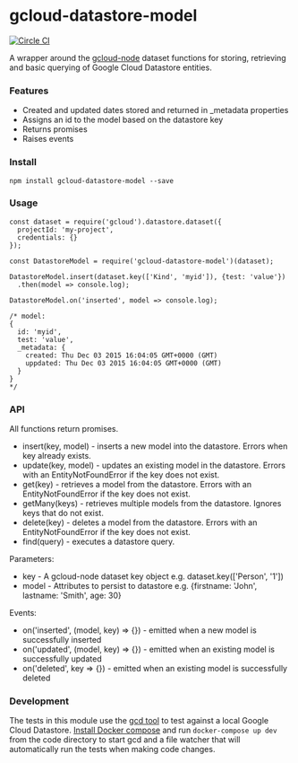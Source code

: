 # gcloud-datastore-model
[![Circle CI](https://circleci.com/gh/BigWednesdayIO/gcloud-datastore-model/tree/master.svg?style=svg&circle-token=14876e77d4fbc2fc78348ae593151218549cb9cb)](https://circleci.com/gh/BigWednesdayIO/gcloud-datastore-model/tree/master)

A wrapper around the [gcloud-node](https://github.com/GoogleCloudPlatform/gcloud-node) dataset functions for storing, retrieving and basic querying of Google Cloud Datastore entities.

### Features

* Created and updated dates stored and returned in _metadata properties
* Assigns an id to the model based on the datastore key
* Returns promises
* Raises events

### Install

`npm install gcloud-datastore-model --save`

### Usage

```
const dataset = require('gcloud').datastore.dataset({
  projectId: 'my-project',
  credentials: {}
});

const DatastoreModel = require('gcloud-datastore-model')(dataset);

DatastoreModel.insert(dataset.key(['Kind', 'myid']), {test: 'value'})
  .then(model => console.log);

DatastoreModel.on('inserted', model => console.log);

/* model:
{
  id: 'myid',
  test: 'value',
  _metadata: {
    created: Thu Dec 03 2015 16:04:05 GMT+0000 (GMT)
    uppdated: Thu Dec 03 2015 16:04:05 GMT+0000 (GMT)
  }
}
*/
```

### API

All functions return promises.

* insert(key, model) - inserts a new model into the datastore. Errors when key already exists.
* update(key, model) - updates an existing model in the datastore. Errors with an EntityNotFoundError if the key does not exist.
* get(key) - retrieves a model from the datastore. Errors with an EntityNotFoundError if the key does not exist.
* getMany(keys) - retrieves multiple models from the datastore. Ignores keys that do not exist.
* delete(key) - deletes a model from the datastore. Errors with an EntityNotFoundError if the key does not exist.
* find(query) - executes a datastore query.

Parameters:

* key - A gcloud-node dataset key object e.g. dataset.key(['Person', '1'])
* model - Attributes to persist to datastore e.g. {firstname: 'John', lastname: 'Smith', age: 30}

Events:

* on('inserted', (model, key) => {}) - emitted when a new model is successfully inserted
* on('updated', (model, key) => {}) - emitted when an existing model is successfully updated
* on('deleted', key => {}) - emitted when an existing model is successfully deleted

### Development

The tests in this module use the [gcd tool](https://cloud.google.com/datastore/docs/tools/) to test against a local Google Cloud Datastore. [Install Docker compose](https://docs.docker.com/compose/install/) and run `docker-compose up dev` from the code directory to start gcd and a file watcher that will automatically run the tests when making code changes.
